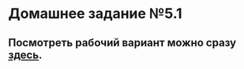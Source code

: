 # Домашнее задание №5.1

<h2>Посмотреть рабочий вариант можно сразу <a href="http://10.skm.pp.ua/hw5a"><b>здесь</b></a>.</h2>